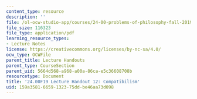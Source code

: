 ```yaml
---
content_type: resource
description: ''
file: /ol-ocw-studio-app/courses/24-00-problems-of-philosophy-fall-2019/159a35816659132375ddbe46aa73d098_MIT24_00F19_lecturehandout12.pdf
file_size: 116323
file_type: application/pdf
learning_resource_types:
- Lecture Notes
license: https://creativecommons.org/licenses/by-nc-sa/4.0/
ocw_type: OCWFile
parent_title: Lecture Handouts
parent_type: CourseSection
parent_uid: 5664d568-a968-a00a-86ca-e5c36608708b
resourcetype: Document
title: '24.00F19 Lecture Handout 12: Compatibilism'
uid: 159a3581-6659-1323-75dd-be46aa73d098
---
```

